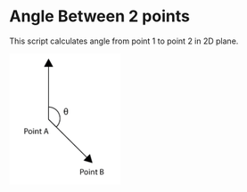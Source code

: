 # Angle Between 2 points

This script calculates angle from point 1 to point 2 in 2D plane.

<img src="Angle%20between%202%20points.png" width="200">
